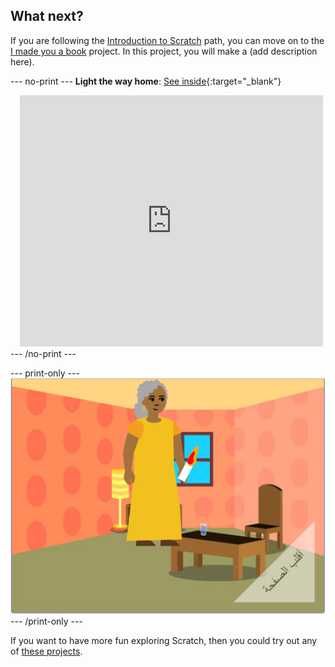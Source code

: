 ## What next?

If you are following the [Introduction to Scratch](https://projects.raspberrypi.org/en/pathway/scratch-intro) path, you can move on to the [I made you a book](https://projects.raspberrypi.org/en/projects/i-made-you-a-book) project. In this project, you will make a (add description here).


--- no-print --- **Light the way home**: [See inside](https://scratch.mit.edu/projects/499860786/editor){:target="_blank"}
<div class="scratch-preview" style="margin-left: 15px;">
  <iframe allowtransparency="true" width="485" height="402" src="https://scratch.mit.edu/projects/embed/499860786/?autostart=false" frameborder="0"></iframe>
</div>
--- /no-print ---

--- print-only --- ![I made you a book cover](images/book-cover.png) --- /print-only ---

If you want to have more fun exploring Scratch, then you could try out any of [these projects](https://projects.raspberrypi.org/en/projects?software%5B%5D=scratch&curriculum%5B%5D=%201).


